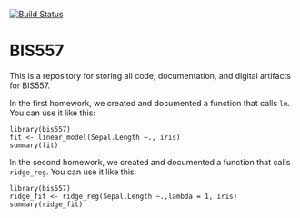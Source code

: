 [![Build Status](https://travis-ci.org/JustinaXie/bis557.svg?branch=master)](https://travis-ci.org/JustinaXie/bis557)

BIS557
===

This is a repository for storing all code, documentation, and digital 
artifacts for BIS557.

In the first homework, we created and documented a function that
calls `lm`. You can use it like this:

```{R}
library(bis557)
fit <- linear_model(Sepal.Length ~., iris)
summary(fit)
```
In the second homework, we created and documented a function that
calls `ridge_reg`. You can use it like this:
```{R}
library(bis557)
ridge_fit <- ridge_reg(Sepal.Length ~.,lambda = 1, iris)
summary(ridge_fit)
```